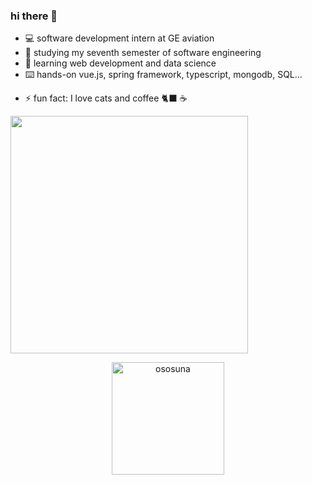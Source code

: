 ### hi there 🤠

- 💻 software development intern at GE aviation
- 🔭 studying my seventh semester of software engineering
- 🌱 learning web development and data science
- ⌨️ hands-on vue.js, spring framework, typescript, mongodb, SQL...
<!-- - 👯 I’m looking to collaborate on ... -->
<!-- - 🤔 I’m looking for help with ... -->
<!-- - 💬 Ask me about ... -->
<!-- - 📫 how to reach me: -->
<!--  - ✉️ oswaldo.adrian@live.com.mx -->
<!--  - 📷 os_osuna on instagram -->
<!-- - 😄 Pronouns: ... -->
- ⚡ fun fact: I love cats and coffee 🐈‍⬛ ☕️

<img width="380" src="https://github.com/ososuna/ososuna/blob/master/anime-dev.gif"/>

<p align="center"><img height="180em" src="https://github-readme-stats.vercel.app/api?username=ososuna&hide_border=true&count_private=true&show_icons=true&theme=radical" alt="ososuna" align = "center"/>

